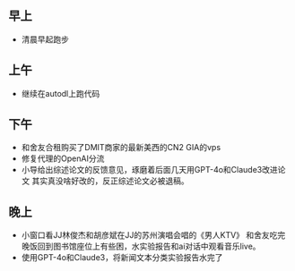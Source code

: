 ## 早上

- 清晨早起跑步

## 上午

- 继续在autodl上跑代码

## 下午

- 和舍友合租购买了DMIT商家的最新美西的CN2 GIA的vps
- 修复代理的OpenAI分流
- 小导给出综述论文的反馈意见，琢磨着后面几天用GPT-4o和Claude3改进论文
其实真没啥好改的，反正综述论文必被退稿。

## 晚上

- 小窗口看JJ林俊杰和胡彦斌在JJ的苏州演唱会唱的《男人KTV》
和舍友吃完晚饭回到图书馆座位上有些困，水实验报告和ai对话中观看音乐live。
- 使用GPT-4o和Claude3，将新闻文本分类实验报告水完了